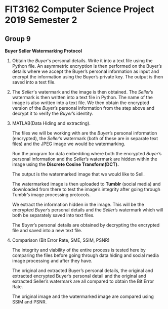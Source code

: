 FIT3162 Computer Science Project 2019 Semester 2
====================================================

Group 9
-----------

**Buyer Seller Watermarking Protocol**

1. Obtain the *Buyer*'s personal details. Write it into a text file using the Python file. An asymmetric encryption is then performed on the Buyer’s details where we accept the Buyer’s personal information as input and encrypt the information using the Buyer’s private key. The output is then saved into a text file.


2. The *Seller*'s watermark and the image is then obtained. The *Seller*’s watermark is then written into a text file in Python. The name of the image is also written into a text file. We then obtain the encrypted version of the *Buyer*’s personal information from the step above and decrypt it to verify the *Buyer*’s identity.


3. MATLAB(Data Hiding and extracting).

   The files we will be working with are the *Buyer*’s personal information (encrypted), the *Seller*’s watermark (both of these are in separate text files) and the JPEG image we would be watermarking.  
   
   Run the program for data embedding where both the encrypted *Buyer*’s personal information and the *Seller*’s watermark are hidden within the image using the __Discrete Cosine Transform(DCT).__
   
   The output is the watermarked image that we would like to Sell.  
   
   The watermarked image is then uploaded to __Tumblr__ (social media) and downloaded from there to test the image’s integrity after going through Tumblr’s image processing protocols.  
   
   We extract the information hidden in the image. This will be the encrypted *Buyer*’s personal details and the *Seller*’s watermark which will both be separately saved into text files.  
   
   The *Buyer*’s personal details are obtained by decrypting the encrypted file and saved into a new text file.

4. Comparison (Bit Error Rate, SME, SSIM, PSNR)

   The integrity and viability of the entire process is tested here by comparing the files before going through data hiding and social media image processing and after they have.  
   
   The original and extracted Buyer’s personal details, the original and extracted encrypted Buyer’s personal detail and the original and extracted Seller’s watermark are all compared to obtain the Bit Error Rate.  
   
   The original image and the watermarked image are compared using SSIM and PSNR.

